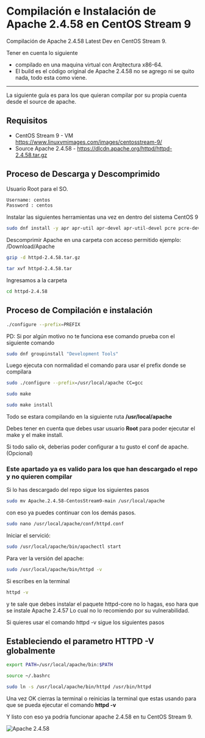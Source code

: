 # Compilación e Instalación de Apache 2.4.58 en CentOS Stream 9

Compilación de Apache 2.4.58 Latest Dev en CentOS Stream 9.

Tener en cuenta lo siguiente 
- compilado en una maquina virtual con Arqitectura x86-64.
- El build es el código original de Apache 2.4.58 no se agrego ni se quito nada, todo esta como viene.

---

La siguiente guía es para los que quieran compilar por su propia cuenta desde el source de apache.

## Requisitos

- CentOS Stream 9 - VM <https://www.linuxvmimages.com/images/centosstream-9/>
- Source Apache 2.4.58 - <https://dlcdn.apache.org/httpd/httpd-2.4.58.tar.gz>

## Proceso de Descarga y Descomprimido

Usuario Root para el SO.

```bash
Username: centos
Password : centos
```

Instalar las siguientes herramientas una vez en dentro del sistema CentOS 9

```bash
sudo dnf install -y apr apr-util apr-devel apr-util-devel pcre pcre-devel
```

Descomprimir Apache en una carpeta con acceso permitido ejemplo: /Download/Apache

```bash
gzip -d httpd-2.4.58.tar.gz
```

```bash
tar xvf httpd-2.4.58.tar
```

Ingresamos a la carpeta

```bash
cd httpd-2.4.58
```

## Proceso de Compilación e instalación

```bash
./configure --prefix=PREFIX
```

PD: Si por algún motivo no te funciona ese comando prueba con el siguiente comando

```bash
sudo dnf groupinstall "Development Tools"
```

Luego ejecuta con normalidad el comando para usar el prefix donde se compilara

```bash
sudo ./configure --prefix=/usr/local/apache CC=gcc
```

```bash
sudo make
```

```bash
sudo make install
```

Todo se estara compilando en la siguiente ruta **/usr/local/apache**

Debes tener en cuenta que debes usar usuario **Root** para poder ejecutar el make y el make install.

Si todo salio ok, deberias poder configurar a tu gusto el conf de apache. (Opcional)

### Este apartado ya es valido para los que han descargado el repo y no quieren compilar

Si lo has descargado del repo sigue los siguientes pasos

```bash
sudo mv Apache.2.4.58-CentosStream9-main /usr/local/apache
```

con eso ya puedes continuar con los demás pasos.

```bash
sudo nano /usr/local/apache/conf/httpd.conf
```

Iniciar el servició:

```bash
sudo /usr/local/apache/bin/apachectl start
```

Para ver la versión del apache:

```bash
sudo /usr/local/apache/bin/httpd -v
```

Si escribes en la terminal

```bash
httpd -v
```

y te sale que debes instalar el paquete httpd-core no lo hagas, eso hara que se instale Apache 2.4.57
Lo cual no lo recomiendo por su vulnerabilidad.

Si quieres usar el comando httpd -v sigue los siguientes pasos

## Estableciendo el parametro HTTPD -V globalmente

```bash
export PATH=/usr/local/apache/bin:$PATH
```

```bash
source ~/.bashrc
```

```bash
sudo ln -s /usr/local/apache/bin/httpd /usr/bin/httpd
```

Una vez OK cierras la terminal o reinicias la terminal que estas usando para que se pueda ejecutar el comando **httpd -v**

Y listo con eso ya podría funcionar apache 2.4.58 en tu CentOS Stream 9.

![Apache 2.4.58](https://i.ibb.co/nQnXd8v/image.png)
